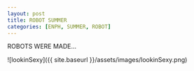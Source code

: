 ```yaml
---
layout: post
title: ROBOT SUMMER
categories: [ENPH, SUMMER, ROBOT]
---
```

ROBOTS WERE MADE... 

![lookinSexy]({{ site.baseurl }}/assets/images/lookinSexy.png)



